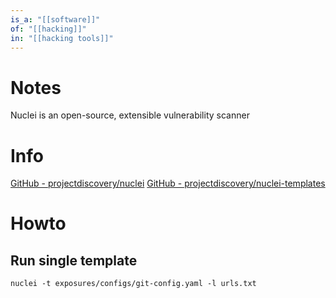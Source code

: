 ```yaml
---
is_a: "[[software]]"
of: "[[hacking]]"
in: "[[hacking tools]]"
---
```

# Notes
Nuclei is an open-source, extensible vulnerability scanner

# Info
[GitHub - projectdiscovery/nuclei](https://github.com/projectdiscovery/nuclei)
[GitHub - projectdiscovery/nuclei-templates](https://github.com/projectdiscovery/nuclei-templates)

# Howto
## Run single template
```
nuclei -t exposures/configs/git-config.yaml -l urls.txt
```
